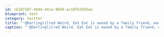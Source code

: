 ```yaml
---
id: cb18716f-4b8d-441a-96d9-ac187b2b93aa
blueprint: text
category: twitter
title: "'@Darlinglilred Weird, Eat Eat is owned by a family friend, was just talking about them yesterday. Hopefully today was just an exception"
caption: "'@Darlinglilred Weird, Eat Eat is owned by a family friend, was just talking about them yesterday. Hopefully today was just an exception"
---
```


